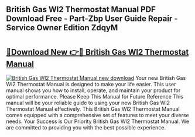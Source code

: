 ## British Gas Wl2 Thermostat Manual PDF Download Free - Part-Zbp User Guide Repair - Service Owner Edition ZdqyM

# <h2><a href="http://cf23863.oget.top/?id=British+Gas+Wl2+Thermostat+Manual">🔗Download New 👉🔴 British Gas Wl2 Thermostat Manual</a></h2>

[![British Gas Wl2 Thermostat Manual new download](https://i.imgur.com/5g1atiW.png)](http://cf23863.oget.top/?id=British+Gas+Wl2+Thermostat+Manual)
Your new British Gas Wl2 Thermostat Manual is designed to make your life easier. This user manual shows you how to install, operate, and maintain your product for optimal performance. Please Keep This Manual for Future Reference This manual will be your reliable guide to using your new British Gas Wl2 Thermostat Manual effectively. This British Gas Wl2 Thermostat Manual comes equipped with a comprehensive set of features to meet your diverse needs. Your Success is Our Priority British Gas Wl2 Thermostat Manual. We are committed to providing you with the best possible experience.
